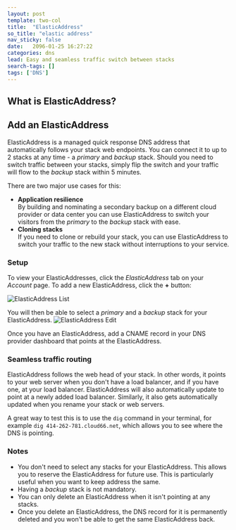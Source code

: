 ```yaml
---
layout: post
template: two-col
title:  "ElasticAddress"
so_title: "elastic address"
nav_sticky: false
date:   2096-01-25 16:27:22
categories: dns
lead: Easy and seamless traffic switch between stacks
search-tags: []
tags: ['DNS']
---
```


## What is ElasticAddress? 
## Add an ElasticAddress

ElasticAddress is a managed quick response DNS address that automatically follows your stack web endpoints. You can connect it to up to 2 stacks at any time - a _primary_ and _backup_ stack. Should you need to switch traffic between your stacks, simply flip the switch and your traffic will flow to the _backup_ stack within 5 minutes.

There are two major use cases for this:

- **Application resilience**<br/> By building and nominating a secondary backup on a different cloud provider or data center you can use ElasticAddress to switch your visitors from the _primary_ to the _backup_ stack with ease.
- **Cloning stacks**<br/> If you need to clone or rebuild your stack, you can use ElasticAddress to switch your traffic to the new stack without interruptions to your service.

### Setup
To view your ElasticAddresses, click the _ElasticAddress_ tab on your _Account_ page. To add a new ElasticAddress, click the **+** button:

![ElasticAddress List](http://cdn.cloud66.com/images/help/elastic_address_list.png)

You will then be able to select a _primary_ and a _backup_ stack for your ElasticAddress.
![ElasticAddress Edit](http://cdn.cloud66.com/images/help/elastic_address_edit.png)

Once you have an ElasticAddress, add a CNAME record in your DNS provider dashboard that points at the ElasticAddress.

### Seamless traffic routing
ElasticAddress follows the web head of your stack. In other words, it points to your web server when you don't have a load balancer, and if you have one, at your load balancer. ElasticAddress will also automatically update to point at a newly added load balancer. Similarly, it also gets automatically updated when you rename your stack or web servers.

A great way to test this is to use the `dig` command in your terminal, for example `dig 414-262-781.cloud66.net`, which allows you to see where the DNS is pointing.

### Notes
- You don't need to select any stacks for your ElasticAddress. This allows you to reserve the ElasticAddress for future use. This is particularly useful when you want to keep address the same.
- Having a _backup_ stack is not mandatory.
- You can only delete an ElasticAddress when it isn't pointing at any stacks.
- Once you delete an ElasticAddress, the DNS record for it is permanently deleted and you won't be able to get the same ElasticAddress back.
